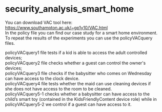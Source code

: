# security_analysis_smart_home

You can download VAC tool here: https://www.southampton.ac.uk/~gp1y10/VAC.html <br />
In the policy file you can find our case study for a smart home environment. <br />
To repeat the results of the experiments you can use the policyVACquery files.<br />

policyVACquery1 file tests if a kid is able to access the adult controlled devices; <br />
policyVACquery2 file checks whether a guest can control the owner's devices; <br />
policyVACquery3 file checks if the babysitter who comes on Wednesday can have access to the clock device. <br />
policyVACquery4 file tests whether the maid can use cleaning devices if she does not have access to the room to be cleaned. <br />
policyVACquery5-1 checks whether a babysitter can have access to the child’s smart toy (contained in the KidsFriendlyContent device role) while in policyVACquery5-2 we control if a guest can have access to it.
